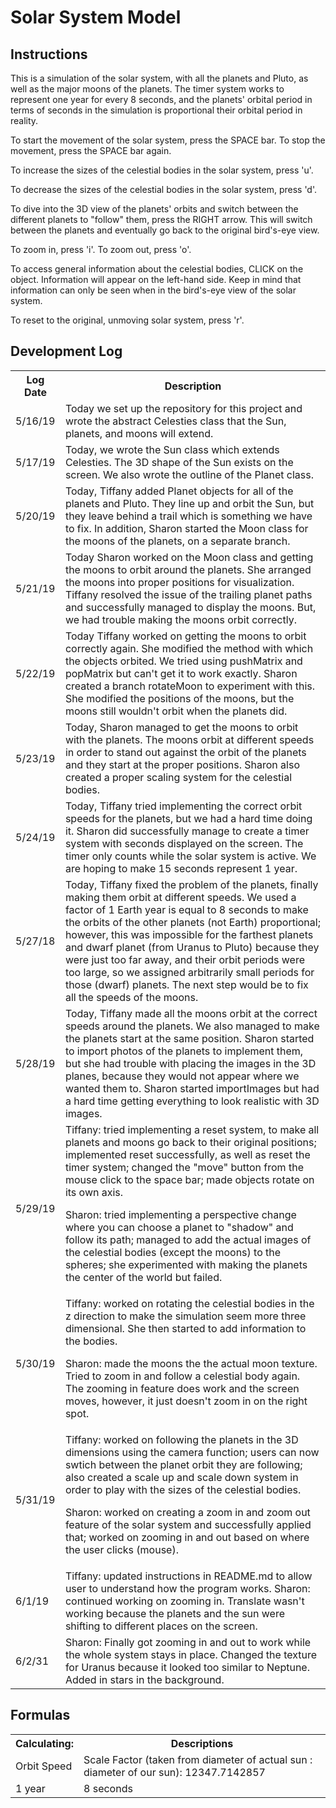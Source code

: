 # Solar System Model

## Instructions
  This is a simulation of the solar system, with all the planets and Pluto, as well as the major moons of the planets. The timer system works to represent one year for every 8 seconds, and the planets' orbital period in terms of seconds in the simulation is proportional their orbital period in reality.

  To start the movement of the solar system, press the SPACE bar. To stop the movement, press the SPACE bar again.
  
  To increase the sizes of the celestial bodies in the solar system, press 'u'.
  
  To decrease the sizes of the celestial bodies in the solar system, press 'd'.
  
  To dive into the 3D view of the planets' orbits and switch between the different planets to "follow" them, press the RIGHT arrow. This will switch between the planets and eventually go back to the original bird's-eye view.
  
  To zoom in, press 'i'. To zoom out, press 'o'.
  
  To access general information about the celestial bodies, CLICK on the object. Information will appear on the left-hand side. Keep in mind that information can only be seen when in the bird's-eye view of the solar system.
  
  To reset to the original, unmoving solar system, press 'r'.

## Development Log
<table>
  <th>Log Date</th>
  <th>Description</th>
  <tr>
    <td>5/16/19</td>
    <td>Today we set up the repository for this project and wrote the abstract Celesties class that the Sun, planets, and moons will extend.</td>
  </tr>
    <td>5/17/19</td>
    <td>Today, we wrote the Sun class which extends Celesties. The 3D shape of the Sun exists on the screen. We also wrote the outline of the Planet class. </td>
  </tr>
    <td>5/20/19</td>
    <td>Today, Tiffany added Planet objects for all of the planets and Pluto. They line up and orbit the Sun, but they leave behind a trail which is something we have to fix. In addition, Sharon started the Moon class for the moons of the planets, on a separate branch. </td>
  </tr>
    <td>5/21/19</td>
    <td>Today Sharon worked on the Moon class and getting the moons to orbit around the planets. She arranged the moons into proper positions for visualization. Tiffany resolved the issue of the trailing planet paths and successfully managed to display the moons. But, we had trouble making the moons orbit correctly.
  </td>
  </tr>
    <td>5/22/19</td>
    <td>Today Tiffany worked on getting the moons to orbit correctly again. She modified the method with which the objects orbited. We tried using pushMatrix and popMatrix but can't get it to work exactly. Sharon created a branch rotateMoon to experiment with this. She modified the positions of the moons, but the moons still wouldn't orbit when the planets did.
  </td>
  </tr>
    <td>5/23/19</td>
    <td>Today, Sharon managed to get the moons to orbit with the planets. The moons orbit at different speeds in order to stand out against the orbit of the planets and they start at the proper positions. Sharon also created a proper scaling system for the celestial bodies.
  </td>
  </tr>
    <td>5/24/19</td>
    <td>Today, Tiffany tried implementing the correct orbit speeds for the planets, but we had a hard time doing it. Sharon did successfully manage to create a timer system with seconds displayed on the screen. The timer only counts while the solar system is active. We are hoping to make 15 seconds represent 1 year.
  </td>
  </tr>
    <td>5/27/18</td>
    <td>Today, Tiffany fixed the problem of the planets, finally making them orbit at different speeds. We used a factor of 1 Earth year is equal to 8 seconds to make the orbits of the other planets (not Earth) proportional; however, this was impossible for the farthest planets and dwarf planet (from Uranus to Pluto) because they were just too far away, and their orbit periods were too large, so we assigned arbitrarily small periods for those (dwarf) planets. The next step would be to fix all the speeds of the moons.
  </td>
  </tr>
    <td>5/28/19</td>
    <td>Today, Tiffany made all the moons orbit at the correct speeds around the planets. We also managed to make the planets start at the same position. Sharon started to import photos of the planets to implement them, but she had trouble with placing the images in the 3D planes, because they would not appear where we wanted them to. Sharon started importImages but had a hard time getting everything to look realistic with 3D images. 
  </td>
  </tr>
    <td>5/29/19</td>
    <td>Tiffany: tried implementing a reset system, to make all planets and moons go back to their original positions; implemented reset successfully, as well as reset the timer system; changed the "move" button from the mouse click to the space bar; made objects rotate on its own axis.

Sharon: tried implementing a perspective change where you can choose a planet to "shadow" and follow its path; managed to add the actual images of the celestial bodies (except the moons) to the spheres; she experimented with making the planets the center of the world but failed.
  </td>
  </tr>
    <td>5/30/19</td>
    <td>Tiffany: worked on rotating the celestial bodies in the z direction to make the simulation seem more three dimensional. She then started to add information to the bodies.
        
Sharon: made the moons the the actual moon texture. Tried to zoom in and follow a celestial body again. The zooming in feature does work and the screen moves, however, it just doesn't zoom in on the right spot. 
  </td>
  </tr>
    <td>5/31/19</td>
    <td>Tiffany: worked on following the planets in the 3D dimensions using the camera function; users can now swtich between the planet orbit they are following; also created a scale up and scale down system in order to play with the sizes of the celestial bodies. 

Sharon: worked on creating a zoom in and zoom out feature of the solar system and successfully applied that; worked on zooming in and out based on where the user clicks (mouse).
  </td>
  </tr>
    <td>6/1/19</td>
    <td>Tiffany: updated instructions in README.md to allow user to understand how the program works.
        Sharon: continued working on zooming in. Translate wasn't working because the planets and the sun were shifting to different places on the screen. 
  </td>
  </tr>
     <td>6/2/31</td>
     <td>Sharon: Finally got zooming in and out to work while the whole system stays in place. Changed the texture for Uranus because it looked too similar to Neptune. Added in stars in the background. 
</table>

## Formulas
<table>
  <th>Calculating:</th>
  <th>Descriptions</th>
  <tr>
    <td>Orbit Speed</td>
    <td>Scale Factor (taken from diameter of actual sun : diameter of our sun): 12347.7142857</td>
  </tr>
    <td>1 year</td>
    <td>8 seconds</td>
